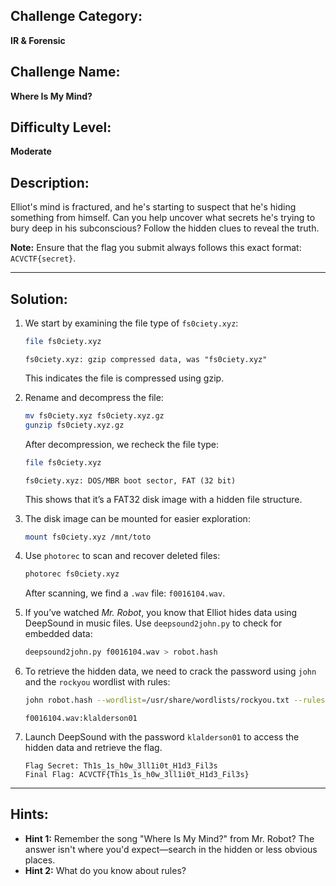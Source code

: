## Challenge Category:
**IR & Forensic**

## Challenge Name:
**Where Is My Mind?**

## Difficulty Level:
**Moderate**

## Description:
Elliot's mind is fractured, and he's starting to suspect that he's hiding something from himself. Can you help uncover what secrets he's trying to bury deep in his subconscious? Follow the hidden clues to reveal the truth.

**Note:** Ensure that the flag you submit always follows this exact format: `ACVCTF{secret}`.

---

## Solution:

1. We start by examining the file type of `fs0ciety.xyz`:
   
     ```bash
     file fs0ciety.xyz  
     ```
   
     ```plaintext
     fs0ciety.xyz: gzip compressed data, was "fs0ciety.xyz"
     ```
   
   This indicates the file is compressed using gzip.

2. Rename and decompress the file:
   
     ```bash
     mv fs0ciety.xyz fs0ciety.xyz.gz
     gunzip fs0ciety.xyz.gz
     ```
   
   After decompression, we recheck the file type:
   
     ```bash
     file fs0ciety.xyz
     ```
   
     ```plaintext
     fs0ciety.xyz: DOS/MBR boot sector, FAT (32 bit)
     ```
   
   This shows that it’s a FAT32 disk image with a hidden file structure.

3. The disk image can be mounted for easier exploration:
   
     ```bash
     mount fs0ciety.xyz /mnt/toto
     ```

4. Use `photorec` to scan and recover deleted files:
   
     ```bash
     photorec fs0ciety.xyz
     ```
   
   After scanning, we find a `.wav` file: `f0016104.wav`.

5. If you’ve watched *Mr. Robot*, you know that Elliot hides data using DeepSound in music files. Use `deepsound2john.py` to check for embedded data:
   
     ```bash
     deepsound2john.py f0016104.wav > robot.hash
     ```

6. To retrieve the hidden data, we need to crack the password using `john` and the `rockyou` wordlist with rules:
   
     ```bash
     john robot.hash --wordlist=/usr/share/wordlists/rockyou.txt --rules=best64
     ```
   
     ```plaintext
     f0016104.wav:klalderson01
     ```

7. Launch DeepSound with the password `klalderson01` to access the hidden data and retrieve the flag.

   ```plaintext
   Flag Secret: Th1s_1s_h0w_3ll1i0t_H1d3_Fil3s
   Final Flag: ACVCTF{Th1s_1s_h0w_3ll1i0t_H1d3_Fil3s}

---

## Hints:

- **Hint 1:** Remember the song "Where Is My Mind?" from Mr. Robot? The answer isn't where you'd expect—search in the hidden or less obvious places.
- **Hint 2:** What do you know about rules?
